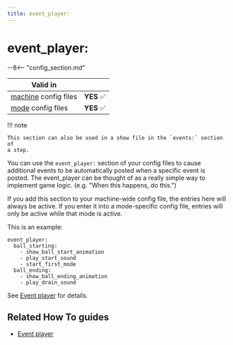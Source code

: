 ```yaml
---
title: event_player:
---
```


# event_player:


--8<-- "config_section.md"

| Valid in | |
|-----|:----:|
|[machine](instructions/machine_config.md) config files |**YES** :white_check_mark:|
|[mode](instructions/mode_config.md) config files|**YES** :white_check_mark:|

!!! note

    This section can also be used in a show file in the `events:` section of
    a step.

You can use the `event_player:` section of your config files to cause
additional events to be automatically posted when a specific event is
posted. The event_player can be thought of as a really simple way to
implement game logic. (e.g. "When this happens, do this.")

If you add this section to your machine-wide config file, the entries
here will always be active. If you enter it into a mode-specific config
file, entries will only be active while that mode is active.

This is an example:

``` mpf-config
event_player:
  ball_starting:
    - show_ball_start_animation
    - play_start_sound
    - start_first_mode
  ball_ending:
    - show_ball_ending_animation
    - play_drain_sound
```

See [Event player](../config_players/event_player.md) for
details.

## Related How To guides

* [Event player](../config_players/event_player.md)
